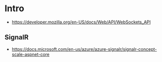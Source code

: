 # Intro
- https://developer.mozilla.org/en-US/docs/Web/API/WebSockets_API

## SignalR
- https://docs.microsoft.com/en-us/azure/azure-signalr/signalr-concept-scale-aspnet-core
